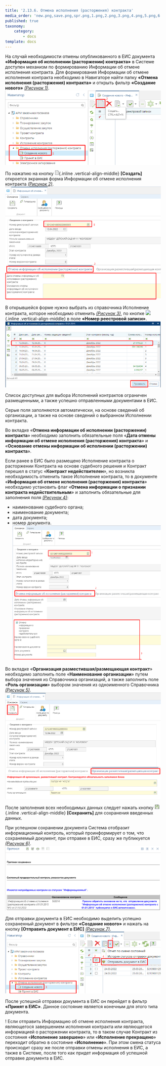 ```yaml
---
title: '2.13.6. Отмена исполнения (расторжения) контракта'
media_order: 'new.png,save.png,spr.png,1.png,2.png,3.png,4.png,5.png,6.png,7.png'
published: true
taxonomy:
    category:
        - docs
template: docs
---
```


На случай необходимости отмены опубликованного в ЕИС документа **«Информация об исполнении (расторжении) контракта»** в Системе доступен механизм по формированию Информации об отмене исполнения контракта. Для формирования Информации об отмене исполнения контракта необходимо в Навигаторе найти папку **«Отмена исполнения (расторжения) контракта»** и открыть фильтр **«Создание нового»** *[(Рисунок 1)](#ris-01)*.
![Рисунок 1. Формирование информации об отмене исполнения (расторжения) контракта](1.png?id=ris-01) 

По нажатию на кнопку ![](new.png){.inline .vertical-align-middle} **[Создать]** откроется экранная форма Информации об отмене исполнения контракта *[(Рисунок 2)](#ris-02)*.
![Рисунок 2. Экранная форма заполнения информации об отмене исполнения контракта](2.png?id=ris-02) 

В открывшейся форме нужно выбрать из справочника Исполнение контракта, которое необходимо отменить *[(Рисунок 3)](#ris-03)*, по кнопке ![](3point.png){.inline .vertical-align-middle} в поле **«Номер реестровой записи»**.
![Рисунок 3. Список доступных исполнений контракта](3.png?id=ris-03) 
 
Список доступных для выбора Исполнений контрактов ограничен размещенными, а также успешно отправленными документами в ЕИС.

Серые поля заполняются автоматически, на основе сведений об организации, а также на основе сведений о выбранном Исполнении контракта.

Во вкладке «**Отмена информации об исполнении (расторжении) контракта**» необходимо заполнить обязательные поля «**Дата отмены информации об отмене исполнения (расторжения) контракта**» и «**Основание отмены информации об исполнении (расторжении) контракта**».

Если ранее в ЕИС было размещено Исполнение контракта о расторжении Контракта на основе судебного решения и Контракт перешел в статус «**Контракт недействителен**», но возникла необходимость отменить такое Исполнение контракта, то в документе «**Информация об отмене исполнения (расторжения) контракта**» необходимо установить флаг «**Отмена информации о признании контракта недействительным**» и заполнить обязательные для заполнения поля *[(Рисунок 4)](#ris-04)*:
-   наименование судебного органа;
-   наименование документа;
-   дата документа;
-   номер документа.
![Рисунок 4. Отмена информации о признании контракта недействительным](4.png?id=ris-04) 

Во вкладке «**Организация разместившая/размещающая контракт**» необходимо заполнить поле «**Наименование организации**» путем выбора значения из Справочника организаций, а также заполнить поле «**Роль организации**» выбором значения из одноименного Справочника *[(Рисунок 5)](#ris-05)*.
![Рисунок 5. Сведения об организации разместившей или размещающей контракт](5.png?id=ris-05)

После заполнения всех необходимых данных следует нажать кнопку ![](save.png){.inline .vertical-align-middle} **[Сохранить]** для сохранения введенных данных.

При успешном сохранении документа Система отобразит информационный контроль, который проинформирует о том, что сохраняемый документ, при отправке в ЕИС, сразу же публикуется *[(Рисунок 6)](#ris-06)*.
![Рисунок 6. Информационное сообщение об автоматической публикации документа в ЕИС после успешной отправки](6.png?id=ris-06) 

Для отправки документа в ЕИС необходимо выделить успешно сохраненный документ в фильтре **«Создание нового»** и нажать на кнопку **[Отправить документ в ЕИС]** *[(Рисунок 7)](#ris-07)*.
 ![Рисунок 7. Отправка документа в ЕИС](7.png?id=ris-07) 

После успешной отправки документа в ЕИС он перейдет в фильтр **«Принят в ЕИС»**. Данное состояние является конечным для этого типа документа.

! Если отправить Информацию об отмене исполнения контракта, являющегося завершением исполнения контракта или являющегося информацией о расторжении контракта, то в таком случае Контракт из состояния «**Исполнение завершено**» или «**Исполнение прекращено**» переходит обратно в состояние «**Исполнение**». При этом смена статуса происходит сразу же после отправки отмены исполнения в ЕИС, а также в Системе, после того как придет информация об успешной отправке документа в ЕИС.